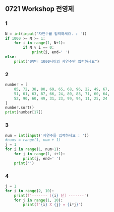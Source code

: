 ## 0721 Workshop 전영제

### 1

```python
N = int(input('자연수를 입력하세요. : '))
if 1000 >= N >= 1:
    for i in range(1, N+1):
        if N % i == 0:
            print(i, end=' ')
else:
    print("0부터 1000사이의 자연수만 입력하세요")
```



### 2

``` python
number = [
    85, 72, 38, 80, 69, 65, 68, 96, 22, 49, 67,
    51, 61, 63, 87, 66, 24, 80, 83, 71, 60, 64,
    52, 90, 60, 49, 31, 23, 99, 94, 11, 25, 24
]
number.sort()
print(number[17])
```



### 3

``` python
num = int(input('자연수를 입력하세요 : '))
#nums = range(1, num + 1)
j = 1
for i in range(1, num+1):
    for j in range(1, i+1):
        print(j, end=' ')
    print('')
```



### 4

``` python
j = 1
for i in range(2, 10):
    print(f'------- [{i} 단] -------')
    for j in range(1, 10):
        print(f'{i} X {j} = {i*j}')
```

